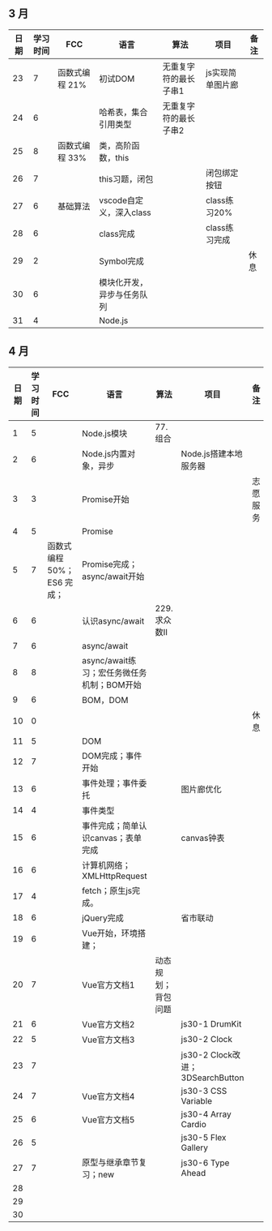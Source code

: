 ## 3 月

| 日期 | 学习时间 | FCC            | 语言                       | 算法                  | 项目             | 备注 |
| ---- | -------- | -------------- | -------------------------- | --------------------- | ---------------- | ---- |
| 23   | 7        | 函数式编程 21% | 初试DOM                    | 无重复字符的最长子串1 | js实现简单图片廊 |      |
| 24   | 6        |                | 哈希表，集合引用类型       | 无重复字符的最长子串2 |                  |      |
| 25   | 8        | 函数式编程 33% | 类，高阶函数，this         |                       |                  |      |
| 26   | 7        |                | this习题，闭包             |                       | 闭包绑定按钮     |      |
| 27   | 6        | 基础算法       | vscode自定义，深入class    |                       | class练习20%     |      |
| 28   | 6        |                | class完成                  |                       | class练习完成    |      |
| 29   | 2        |                | Symbol完成                 |                       |                  | 休息 |
| 30   | 6        |                | 模块化开发，异步与任务队列 |                       |                  |      |
| 31   | 4        |                | Node.js                    |                       |                  |      |

## 4 月

| 日期 | 学习时间 | FCC                        | 语言                                       | 算法               | 项目                             | 备注     |
| ---- | -------- | -------------------------- | ------------------------------------------ | ------------------ | -------------------------------- | -------- |
| 1    | 5        |                            | Node.js模块                                | 77.组合            |                                  |          |
| 2    | 6        |                            | Node.js内置对象，异步                      |                    | Node.js搭建本地服务器            |          |
| 3    | 3        |                            | Promise开始                                |                    |                                  | 志愿服务 |
| 4    | 5        |                            | Promise                                    |                    |                                  |          |
| 5    | 7        | 函数式编程 50%；ES6 完成； | Promise完成；async/await开始               |                    |                                  |          |
| 6    | 6        |                            | 认识async/await                            | 229.求众数II       |                                  |          |
| 7    | 6        |                            | async/await                                |                    |                                  |          |
| 8    | 8        |                            | async/await练习；宏任务微任务机制；BOM开始 |                    |                                  |          |
| 9    | 6        |                            | BOM，DOM                                   |                    |                                  |          |
| 10   | 0        |                            |                                            |                    |                                  | 休息     |
| 11   | 5        |                            | DOM                                        |                    |                                  |          |
| 12   | 7        |                            | DOM完成；事件开始                          |                    |                                  |          |
| 13   | 6        |                            | 事件处理；事件委托                         |                    | 图片廊优化                       |          |
| 14   | 4        |                            | 事件类型                                   |                    |                                  |          |
| 15   | 6        |                            | 事件完成；简单认识canvas；表单完成         |                    | canvas钟表                       |          |
| 16   | 6        |                            | 计算机网络；XMLHttpRequest                 |                    |                                  |          |
| 17   | 4        |                            | fetch；原生js完成。                        |                    |                                  |          |
| 18   | 6        |                            | jQuery完成                                 |                    | 省市联动                         |          |
| 19   | 6        |                            | Vue开始，环境搭建；                        |                    |                                  |          |
| 20   | 7        |                            | Vue官方文档1                               | 动态规划；背包问题 |                                  |          |
| 21   | 6        |                            | Vue官方文档2                               |                    | js30-1 DrumKit                   |          |
| 22   | 5        |                            | Vue官方文档3                               |                    | js30-2 Clock                     |          |
| 23   | 7        |                            |                                            |                    | js30-2 Clock改进；3DSearchButton |          |
| 24   | 7        |                            | Vue官方文档4                               |                    | js30-3 CSS Variable              |          |
| 25   | 6        |                            | Vue官方文档5                               |                    | js30-4 Array Cardio              |          |
| 26   | 5        |                            |                                            |                    | js30-5 Flex Gallery              |          |
| 27   | 7        |                            | 原型与继承章节复习；new                    |                    | js30-6 Type Ahead                |          |
| 28   |          |                            |                                            |                    |                                  |          |
| 29   |          |                            |                                            |                    |                                  |          |
| 30   |          |                            |                                            |                    |                                  |          |

